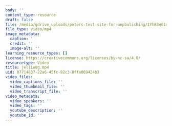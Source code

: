 ```yaml
---
body: ''
content_type: resource
draft: false
file: /media/gdrive_uploads/peters-test-site-for-unpbulishing/1YhB3e01rfLFcpzsGnS40O3440ohJO-dV/jellie8g.mp4
file_type: video/mp4
image_metadata:
  caption: ''
  credit: ''
  image-alt: ''
learning_resource_types: []
license: https://creativecommons.org/licenses/by-nc-sa/4.0/
resourcetype: Video
title: jellie8g.mp4
uid: 07714837-22a6-45fc-92c3-8ffa069424b3
video_files:
  video_captions_file: ''
  video_thumbnail_file: ''
  video_transcript_file: ''
video_metadata:
  video_speakers: ''
  video_tags: ''
  youtube_description: ''
  youtube_id: ''
---
```

